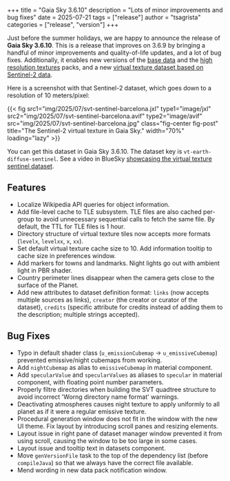 +++
title = "Gaia Sky 3.6.10"
description = "Lots of minor improvements and bug fixes"
date = 2025-07-21
tags = ["release"]
author = "tsagrista"
categories = ["release", "version"]
+++

Just before the summer holidays, we are happy to announce the release of **Gaia Sky 3.6.10**. This is a release that improves on 3.6.9 by bringing a handful of minor improvements and quality-of-life updates, and a lot of bug fixes. Additionally, it enables new versions of the [base data](/resources/datasets#default-data) and the [high resolution textures](/reosurces/datasets#hi-res-textures) packs, and a new [virtual texture dataset based on Sentinel-2 data](/resources/datasets/#vt-earth-diffuse-sentinel).

Here is a screenshot with that Sentinel-2 dataset, which goes down to a resolution of 10 meters/pixel:

{{< fig src1="img/2025/07/svt-sentinel-barcelona.jxl" type1="image/jxl" src2="img/2025/07/svt-sentinel-barcelona.avif" type2="image/avif" src="img/2025/07/svt-sentinel-barcelona.jpg" class="fig-center fig-post" title="The Sentinel-2 virtual texture in Gaia Sky." width="70%" loading="lazy" >}}

You can get this dataset in Gaia Sky 3.6.10. The dataset key is `vt-earth-diffuse-sentinel`. See a  video in BlueSky [showcasing the virtual texture sentinel dataset](https://bsky.app/profile/did:plc:lyzlck7lyaeo5g5xcu3raydh/post/3ltowaie5z22l).

<!--more-->

## Features
- Localize Wikipedia API queries for object information.
- Add file-level cache to TLE subsystem. TLE files are also cached per-group to avoid unnecessary sequential calls to fetch the same file. By default, the TTL for TLE files is 1 hour.
- Directory structure of virtual texture tiles now accepts more formats (`levelx`, `levelxx`, `x`, `xx`).
- Set default virtual texture cache size to 10. Add information tooltip to cache size in preferences window.
- Add markers for towns and landmarks. Night lights go out with ambient light in PBR shader.
- Country perimeter lines disappear when the camera gets close to the surface of the Planet.
- Add new attributes to dataset definition format: `links` (now accepts multiple sources as links), `creator` (the creator or curator of the dataset), `credits` (specific attribute for credits instead of adding them to the description; multiple strings accepted).

## Bug Fixes
- Typo in default shader class (`u_emissionCubemap` -> `u_emissiveCubemap`) prevented emissive/night cubemaps from working.
- Add `nightCubemap` as alias to `emissiveCubemap` in material component.
- Add `specularValue` and `specularValues` as aliases to `specular` in material component, with floating point number parameters.
- Properly filtre directories when building the SVT quadtree structure to avoid incorrect 'Worng directory name format' warnings.
- Deactivating atmospheres causes night texture to apply uniformly to all planet as if it were a regular emissive texture.
- Procedural generation window does not fit in the window with the new UI theme. Fix layout by introducing scroll panes and resizing elements.
- Layout issue in right pane of dataset manager window prevented it from using scroll, causing the window to be too large in some cases.
- Layout issue and tooltip text in datasets component.
- Move `genVersionFile` task to the top of the dependency list (before `compileJava`) so that we always have the correct file available.
- Mend wording in new data pack notification window.
